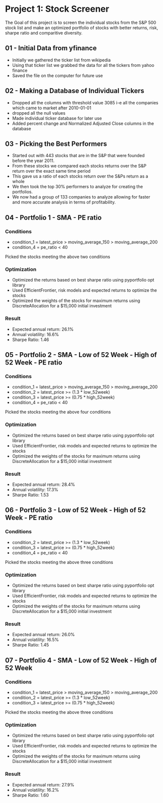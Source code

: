 # Project 1: Stock Screener

The Goal of this project is to screen the individual stocks from the S&P 500 stock list and make an optimized portfolio of stocks with better returns, risk, sharpe ratio and comparitive diversity.

## 01 - Initial Data from yfinance

- Initially we gathered the ticker list from wikipedia
- Using that ticker list we grabbed the data for all the tickers from yahoo finance
- Saved the file on the computer for future use

## 02 - Making a Database of Individual Tickers

- Dropped all the columns with threshold value 3085 i-e all the companies which came to market after 2010-01-01
- dropped all the null values
- Made individual ticker database for later use
- Added percent change and Normalized Adjusted Close columns in the database

## 03 - Picking the Best Performers

- Started out with 443 stocks that are in the S&P that were founded before the year 2011. 
- From these stocks we compared each stocks returns over the S&P return over the exact same time period
- This gave us a ratio of each stocks return over the S&Ps return as a whole
- We then took the top 30% performers to analyze for creating the portfolios. 
- We now had a group of 133 companies to analyze allowing for faster and more accurate analysis in terms of profitability.

## 04 - Portfolio 1 - SMA - PE ratio

### Conditions
- condition_1 = latest_price > moving_average_150 > moving_average_200
- condition_4 = pe_ratio < 40

Picked the stocks meeting the above two conditions

### Optimization
- Optimized the returns based on best sharpe ratio using pyportfolio opt library
- Used EfficientFrontier, risk models and expected returns to optimize the stocks
- Optimized the weights of the stocks for maximum returns using DiscreteAllocation for a $15,000 initial investment

### Result 
- Expected annual return: 26.1%
- Annual volatility: 16.6%
- Sharpe Ratio: 1.46

## 05 - Portfolio 2 - SMA - Low of 52 Week - High of 52 Week - PE ratio

### Conditions
- condition_1 = latest_price > moving_average_150 > moving_average_200
- condition_2 = latest_price >= (1.3 * low_52week)
- condition_3 = latest_price >= (0.75 * high_52week)
- condition_4 = pe_ratio < 40

Picked the stocks meeting the above four conditions

### Optimization
- Optimized the returns based on best sharpe ratio using pyportfolio opt library
- Used EfficientFrontier, risk models and expected returns to optimize the stocks
- Optimized the weights of the stocks for maximum returns using DiscreteAllocation for a $15,000 initial investment

### Result 
- Expected annual return: 28.4%
- Annual volatility: 17.3%
- Sharpe Ratio: 1.53

## 06 - Portfolio 3 - Low of 52 Week - High of 52 Week - PE ratio

### Conditions
- condition_2 = latest_price >= (1.3 * low_52week)
- condition_3 = latest_price >= (0.75 * high_52week)
- condition_4 = pe_ratio < 40

Picked the stocks meeting the above three conditions

### Optimization
- Optimized the returns based on best sharpe ratio using pyportfolio opt library
- Used EfficientFrontier, risk models and expected returns to optimize the stocks
- Optimized the weights of the stocks for maximum returns using DiscreteAllocation for a $15,000 initial investment

### Result 
- Expected annual return: 26.0%
- Annual volatility: 16.5%
- Sharpe Ratio: 1.45

## 07 - Portfolio 4 - SMA - Low of 52 Week - High of 52 Week

### Conditions
- condition_1 = latest_price > moving_average_150 > moving_average_200
- condition_2 = latest_price >= (1.3 * low_52week)
- condition_3 = latest_price >= (0.75 * high_52week)

Picked the stocks meeting the above three conditions

### Optimization
- Optimized the returns based on best sharpe ratio using pyportfolio opt library
- Used EfficientFrontier, risk models and expected returns to optimize the stocks
- Optimized the weights of the stocks for maximum returns using DiscreteAllocation for a $15,000 initial investment

### Result 
- Expected annual return: 27.9%
- Annual volatility: 16.2%
- Sharpe Ratio: 1.60

